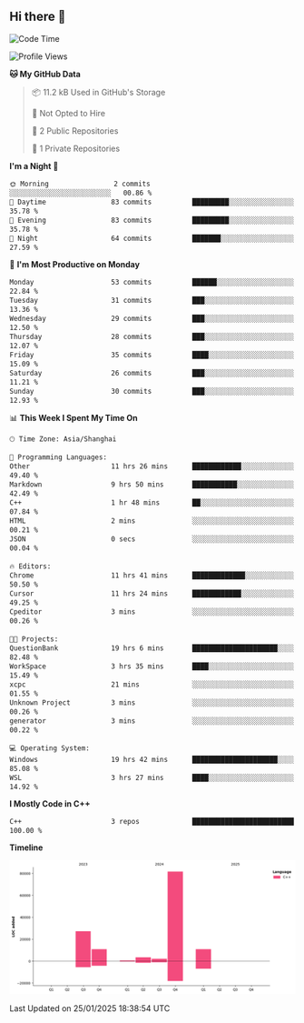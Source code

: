 ## Hi there 👋

<!--
**hh2048/hh2048** is a ✨ _special_ ✨ repository because its `README.md` (this file) appears on your GitHub profile.

Here are some ideas to get you started:

- 🔭 I’m currently working on ...
- 🌱 I’m currently learning ...
- 👯 I’m looking to collaborate on ...
- 🤔 I’m looking for help with ...
- 💬 Ask me about ...
- 📫 How to reach me: ...
- 😄 Pronouns: ...
- ⚡ Fun fact: ...
-->

<!--START_SECTION:waka-->
![Code Time](http://img.shields.io/badge/Code%20Time-1%2C096%20hrs%2042%20mins-blue)

![Profile Views](http://img.shields.io/badge/Profile%20Views-2-blue)

**🐱 My GitHub Data** 

> 📦 11.2 kB Used in GitHub's Storage 
 > 
> 🚫 Not Opted to Hire
 > 
> 📜 2 Public Repositories 
 > 
> 🔑 1 Private Repositories 
 > 
**I'm a Night 🦉** 

```text
🌞 Morning                2 commits           ░░░░░░░░░░░░░░░░░░░░░░░░░   00.86 % 
🌆 Daytime                83 commits          █████████░░░░░░░░░░░░░░░░   35.78 % 
🌃 Evening                83 commits          █████████░░░░░░░░░░░░░░░░   35.78 % 
🌙 Night                  64 commits          ███████░░░░░░░░░░░░░░░░░░   27.59 % 
```
📅 **I'm Most Productive on Monday** 

```text
Monday                   53 commits          ██████░░░░░░░░░░░░░░░░░░░   22.84 % 
Tuesday                  31 commits          ███░░░░░░░░░░░░░░░░░░░░░░   13.36 % 
Wednesday                29 commits          ███░░░░░░░░░░░░░░░░░░░░░░   12.50 % 
Thursday                 28 commits          ███░░░░░░░░░░░░░░░░░░░░░░   12.07 % 
Friday                   35 commits          ████░░░░░░░░░░░░░░░░░░░░░   15.09 % 
Saturday                 26 commits          ███░░░░░░░░░░░░░░░░░░░░░░   11.21 % 
Sunday                   30 commits          ███░░░░░░░░░░░░░░░░░░░░░░   12.93 % 
```


📊 **This Week I Spent My Time On** 

```text
🕑︎ Time Zone: Asia/Shanghai

💬 Programming Languages: 
Other                    11 hrs 26 mins      ████████████░░░░░░░░░░░░░   49.40 % 
Markdown                 9 hrs 50 mins       ███████████░░░░░░░░░░░░░░   42.49 % 
C++                      1 hr 48 mins        ██░░░░░░░░░░░░░░░░░░░░░░░   07.84 % 
HTML                     2 mins              ░░░░░░░░░░░░░░░░░░░░░░░░░   00.21 % 
JSON                     0 secs              ░░░░░░░░░░░░░░░░░░░░░░░░░   00.04 % 

🔥 Editors: 
Chrome                   11 hrs 41 mins      █████████████░░░░░░░░░░░░   50.50 % 
Cursor                   11 hrs 24 mins      ████████████░░░░░░░░░░░░░   49.25 % 
Cpeditor                 3 mins              ░░░░░░░░░░░░░░░░░░░░░░░░░   00.26 % 

🐱‍💻 Projects: 
QuestionBank             19 hrs 6 mins       █████████████████████░░░░   82.48 % 
WorkSpace                3 hrs 35 mins       ████░░░░░░░░░░░░░░░░░░░░░   15.49 % 
xcpc                     21 mins             ░░░░░░░░░░░░░░░░░░░░░░░░░   01.55 % 
Unknown Project          3 mins              ░░░░░░░░░░░░░░░░░░░░░░░░░   00.26 % 
generator                3 mins              ░░░░░░░░░░░░░░░░░░░░░░░░░   00.22 % 

💻 Operating System: 
Windows                  19 hrs 42 mins      █████████████████████░░░░   85.08 % 
WSL                      3 hrs 27 mins       ████░░░░░░░░░░░░░░░░░░░░░   14.92 % 
```

**I Mostly Code in C++** 

```text
C++                      3 repos             █████████████████████████   100.00 % 
```



**Timeline**

![Lines of Code chart](https://raw.githubusercontent.com/hh2048/hh2048/main/assets/bar_graph.png)


 Last Updated on 25/01/2025 18:38:54 UTC
<!--END_SECTION:waka-->
